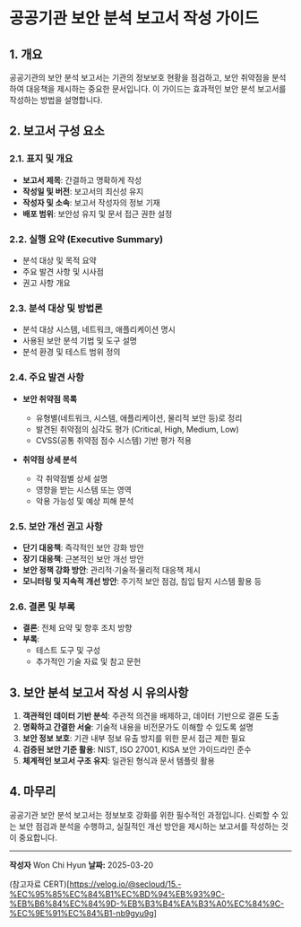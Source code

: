 # 공공기관 보안 분석 보고서 작성 가이드

## 1. 개요
공공기관의 보안 분석 보고서는 기관의 정보보호 현황을 점검하고, 보안 취약점을 분석하여 대응책을 제시하는 중요한 문서입니다. 이 가이드는 효과적인 보안 분석 보고서를 작성하는 방법을 설명합니다.

## 2. 보고서 구성 요소

### 2.1. 표지 및 개요
- **보고서 제목**: 간결하고 명확하게 작성
- **작성일 및 버전**: 보고서의 최신성 유지
- **작성자 및 소속**: 보고서 작성자의 정보 기재
- **배포 범위**: 보안성 유지 및 문서 접근 권한 설정

### 2.2. 실행 요약 (Executive Summary)
- 분석 대상 및 목적 요약
- 주요 발견 사항 및 시사점
- 권고 사항 개요

### 2.3. 분석 대상 및 방법론
- 분석 대상 시스템, 네트워크, 애플리케이션 명시
- 사용된 보안 분석 기법 및 도구 설명
- 분석 환경 및 테스트 범위 정의

### 2.4. 주요 발견 사항
- **보안 취약점 목록**
  - 유형별(네트워크, 시스템, 애플리케이션, 물리적 보안 등)로 정리
  - 발견된 취약점의 심각도 평가 (Critical, High, Medium, Low)
  - CVSS(공통 취약점 점수 시스템) 기반 평가 적용

- **취약점 상세 분석**
  - 각 취약점별 상세 설명
  - 영향을 받는 시스템 또는 영역
  - 악용 가능성 및 예상 피해 분석

### 2.5. 보안 개선 권고 사항
- **단기 대응책**: 즉각적인 보안 강화 방안
- **장기 대응책**: 근본적인 보안 개선 방안
- **보안 정책 강화 방안**: 관리적·기술적·물리적 대응책 제시
- **모니터링 및 지속적 개선 방안**: 주기적 보안 점검, 침입 탐지 시스템 활용 등

### 2.6. 결론 및 부록
- **결론**: 전체 요약 및 향후 조치 방향
- **부록**:
  - 테스트 도구 및 구성
  - 추가적인 기술 자료 및 참고 문헌

## 3. 보안 분석 보고서 작성 시 유의사항
1. **객관적인 데이터 기반 분석**: 주관적 의견을 배제하고, 데이터 기반으로 결론 도출
2. **명확하고 간결한 서술**: 기술적 내용을 비전문가도 이해할 수 있도록 설명
3. **보안 정보 보호**: 기관 내부 정보 유출 방지를 위한 문서 접근 제한 필요
4. **검증된 보안 기준 활용**: NIST, ISO 27001, KISA 보안 가이드라인 준수
5. **체계적인 보고서 구조 유지**: 일관된 형식과 문서 템플릿 활용

## 4. 마무리
공공기관 보안 분석 보고서는 정보보호 강화를 위한 필수적인 과정입니다. 신뢰할 수 있는 보안 점검과 분석을 수행하고, 실질적인 개선 방안을 제시하는 보고서를 작성하는 것이 중요합니다.

---

**작성자** Won Chi Hyun 
**날짜:** 2025-03-20


(참고자료 CERT)[https://velog.io/@secloud/15.-%EC%95%85%EC%84%B1%EC%BD%94%EB%93%9C-%EB%B6%84%EC%84%9D-%EB%B3%B4%EA%B3%A0%EC%84%9C-%EC%9E%91%EC%84%B1-nb9gyu9g]
